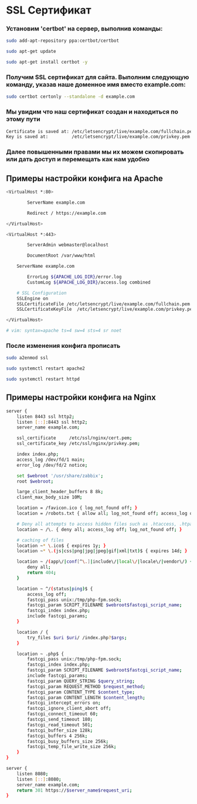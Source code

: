 # SSL Сертификат
### Установим 'certbot' на сервер, выполнив команды:
```bash
sudo add-apt-repository ppa:certbot/certbot
```
```bash
sudo apt-get update
```
```bash
sudo apt-get install certbot -y
```
### Получим SSL сертификат для сайта. Выполним следующую команду, указав наше доменное имя вместо example.com:
```bash
sudo certbot certonly --standalone -d example.com
```
### Мы увидим что наш сертификат создан и находиться по этому пути
```bash
Certificate is saved at: /etc/letsencrypt/live/example.com/fullchain.pem
Key is saved at:         /etc/letsencrypt/live/example.com/privkey.pem
```
### Далее повышенными правами мы их можем скопировать или дать доступ и перемещать как нам удобно

## Примеры настройки конфига на Apache
```bash
<VirtualHost *:80>

        ServerName example.com

        Redirect / https://example.com

</VirtualHost>

<VirtualHost *:443>

        ServerAdmin webmaster@localhost

        DocumentRoot /var/www/html

    ServerName example.com

        ErrorLog ${APACHE_LOG_DIR}/error.log
        CustomLog ${APACHE_LOG_DIR}/access.log combined

    # SSL Configuration
    SSLEngine on
    SSLCertificateFile /etc/letsencrypt/live/example.com/fullchain.pem
    SSLCertificateKeyFile  /etc/letsencrypt/live/example.com/privkey.pem

</VirtualHost>

# vim: syntax=apache ts=4 sw=4 sts=4 sr noet
```
### После изменения конфига прописать
```bash
sudo a2enmod ssl
```
```bash
sudo systemctl restart apache2
```
```bash
sudo systemctl restart httpd
```
## Примеры настройки конфига на Nginx
```bash
server {
    listen 8443 ssl http2;
    listen [::]:8443 ssl http2;
    server_name example.com;

    ssl_certificate     /etc/ssl/nginx/cert.pem;
    ssl_certificate_key /etc/ssl/nginx/privkey.pem;

    index index.php;
    access_log /dev/fd/1 main;
    error_log /dev/fd/2 notice;

    set $webroot '/usr/share/zabbix';
    root $webroot;

    large_client_header_buffers 8 8k;
    client_max_body_size 10M;

    location = /favicon.ico { log_not_found off; }
    location = /robots.txt { allow all; log_not_found off; access_log off; }

    # Deny all attempts to access hidden files such as .htaccess, .htpasswd, .DS_Store (Mac).
    location ~ /\. { deny all; access_log off; log_not_found off; }

    # caching of files
    location ~* \.ico$ { expires 1y; }
    location ~* \.(js|css|png|jpg|jpeg|gif|xml|txt)$ { expires 14d; }

    location ~ /(app\/|conf[^\.]|include\/|local\/|locale\/|vendor\/) {
        deny all;
        return 404;
    }

    location ~ ^/(status|ping)$ {
        access_log off;
        fastcgi_pass unix:/tmp/php-fpm.sock;
        fastcgi_param SCRIPT_FILENAME $webroot$fastcgi_script_name;
        fastcgi_index index.php;
        include fastcgi_params;
    }

    location / {
        try_files $uri $uri/ /index.php?$args;
    }

    location ~ .php$ {
        fastcgi_pass unix:/tmp/php-fpm.sock;
        fastcgi_index index.php;
        fastcgi_param SCRIPT_FILENAME $webroot$fastcgi_script_name;
        include fastcgi_params;
        fastcgi_param QUERY_STRING $query_string;
        fastcgi_param REQUEST_METHOD $request_method;
        fastcgi_param CONTENT_TYPE $content_type;
        fastcgi_param CONTENT_LENGTH $content_length;
        fastcgi_intercept_errors on;
        fastcgi_ignore_client_abort off;
        fastcgi_connect_timeout 60;
        fastcgi_send_timeout 180;
        fastcgi_read_timeout 501;
        fastcgi_buffer_size 128k;
        fastcgi_buffers 4 256k;
        fastcgi_busy_buffers_size 256k;
        fastcgi_temp_file_write_size 256k;
    }
}

server {
    listen 8080;
    listen [::]:8080;
    server_name example.com;
    return 301 https://$server_name$request_uri;
}
```
